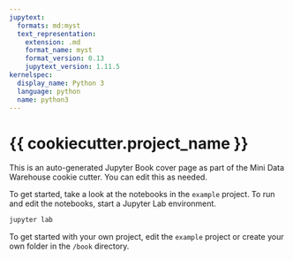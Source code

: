 ```yaml
---
jupytext:
  formats: md:myst
  text_representation:
    extension: .md
    format_name: myst
    format_version: 0.13
    jupytext_version: 1.11.5
kernelspec:
  display_name: Python 3
  language: python
  name: python3
---
```


# {{ cookiecutter.project_name }}

This is an auto-generated Jupyter Book cover page as part of the Mini Data Warehouse cookie cutter. You can edit this as needed.

To get started, take a look at the notebooks in the `example` project. To run and edit the notebooks, start a Jupyter Lab environment.

```bash
jupyter lab
```

To get started with your own project, edit the `example` project or create your own folder in the `/book` directory.

```{tableofcontents}
```
